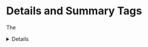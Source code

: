 # Details and Summary Tags

The <details> tag specifies additional details that the user can open and close on demand.

The <details> tag is often used to create an interactive widget that the user can open and close. By default, the widget is closed. When open, it expands, and displays the content within.

Any sort of content can be put inside the <details> tag. 

The <summary> tag is used in conjuction with <details> to specify a visible heading for the details.

The <summary> tag defines a visible heading for the <details> element. The heading can be clicked to view/hide the details.

The <summary> element should be the first child element of the <details> element.

```HTML
<details>
    <summary>HTML</summary>
    <div>
      <h2>HTML</h2>
      <p>Lorem ipsum dolor sit amet, consectetur adipiscing elit, sed do eiusmod
        tempor incididunt ut labore et dolore magna aliqua. Ut enim ad minim veniam
        quis nostrud exercitation ullamco laboris nisi ut aliquip ex ea commodo
        consequat. Duis aute irure dolor in reprehenderit in voluptate velit esse
        cillum dolore eu fugiat nulla pariatur. Excepteur sint occaecat cupidatat
        non proident, sunt in culpa qui officia deserunt mollit anim id est
        laborum.</p>
    </div>
  </details>

  <details>
    <summary>CSS</summary>
    <div>
      <h2>CSS</h2>
      <p>Lorem ipsum dolor sit amet, consectetur adipiscing elit, sed do eiusmod
        tempor incididunt ut labore et dolore magna aliqua. Ut enim ad minim veniam
        quis nostrud exercitation ullamco laboris nisi ut aliquip ex ea commodo
        consequat. Duis aute irure dolor in reprehenderit in voluptate velit esse
        cillum dolore eu fugiat nulla pariatur. Excepteur sint occaecat cupidatat
        non proident, sunt in culpa qui officia deserunt mollit anim id est
        laborum.</p>
    </div>
  </details>

  <details>
    <summary>JavaScript</summary>
    <div>
      <h2>JavaScript</h2>
      <p>Lorem ipsum dolor sit amet, consectetur adipiscing elit, sed do eiusmod
        tempor incididunt ut labore et dolore magna aliqua. Ut enim ad minim veniam
        quis nostrud exercitation ullamco laboris nisi ut aliquip ex ea commodo
        consequat. Duis aute irure dolor in reprehenderit in voluptate velit esse
        cillum dolore eu fugiat nulla pariatur. Excepteur sint occaecat cupidatat
        non proident, sunt in culpa qui officia deserunt mollit anim id est
        laborum.</p>
    </div>
  </details>

  <details>
    <summary>Express JS</summary>
    <div>
      <h2>Express JS</h2>
      <p>Lorem ipsum dolor sit amet, consectetur adipiscing elit, sed do eiusmod
        tempor incididunt ut labore et dolore magna aliqua. Ut enim ad minim veniam
        quis nostrud exercitation ullamco laboris nisi ut aliquip ex ea commodo
        consequat. Duis aute irure dolor in reprehenderit in voluptate velit esse
        cillum dolore eu fugiat nulla pariatur. Excepteur sint occaecat cupidatat
        non proident, sunt in culpa qui officia deserunt mollit anim id est
        laborum.</p>
    </div>
  </details>

  <details>
    <summary>Java</summary>
    <div>
      <h2>Java</h2>
      <p>Lorem ipsum dolor sit amet, consectetur adipiscing elit, sed do eiusmod
        tempor incididunt ut labore et dolore magna aliqua. Ut enim ad minim veniam
        quis nostrud exercitation ullamco laboris nisi ut aliquip ex ea commodo
        consequat. Duis aute irure dolor in reprehenderit in voluptate velit esse
        cillum dolore eu fugiat nulla pariatur. Excepteur sint occaecat cupidatat
        non proident, sunt in culpa qui officia deserunt mollit anim id est
        laborum.</p>
    </div>
  </details>

  <details>
    <summary>SpringBoot</summary>
    <div>
      <h2>SpringBoot</h2>
      <p>Lorem ipsum dolor sit amet, consectetur adipiscing elit, sed do eiusmod
        tempor incididunt ut labore et dolore magna aliqua. Ut enim ad minim veniam
        quis nostrud exercitation ullamco laboris nisi ut aliquip ex ea commodo
        consequat. Duis aute irure dolor in reprehenderit in voluptate velit esse
        cillum dolore eu fugiat nulla pariatur. Excepteur sint occaecat cupidatat
        non proident, sunt in culpa qui officia deserunt mollit anim id est
        laborum.</p>
    </div>
  </details>
```

```CSS
body {
      font-family: Arial, Helvetica, sans-serif;
    }

    details {
      background: linear-gradient(45deg, black, darkred);
      padding: 15px;
      color: white;
      width: 60%;
      box-shadow: 0 5px 10px black;
      border-radius: 5px;
      margin:15px;
    }

    details summary {
      outline: none;
    }

    details div {
      background: linear-gradient(45deg, darkred, orangered);
      padding: 10px;
      margin: 10px;
      border-radius: 10px;
      box-shadow: 0 5px 10px whitesmoke;
    }
```

You can check out the [Demo](https://praveenoruganti.github.io/praveenoruganti-html/18_Details_Summary/Demo).

### [Buy me a Coffee](http://bit.ly/2WryDT8)